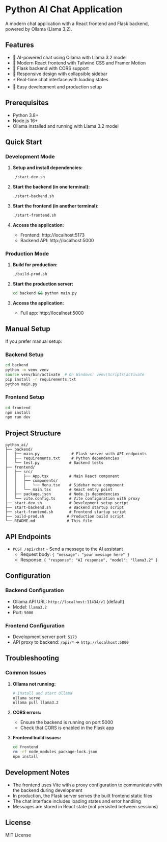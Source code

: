 # Python AI Chat Application

A modern chat application with a React frontend and Flask backend, powered by Ollama (Llama 3.2).

## Features

- 🤖 AI-powered chat using Ollama with Llama 3.2 model
- 🎨 Modern React frontend with Tailwind CSS and Framer Motion
- 🔧 Flask backend with CORS support
- 📱 Responsive design with collapsible sidebar
- ⚡ Real-time chat interface with loading states
- 🚀 Easy development and production setup

## Prerequisites

- Python 3.8+
- Node.js 16+
- Ollama installed and running with Llama 3.2 model

## Quick Start

### Development Mode

1. **Setup and install dependencies:**
   ```bash
   ./start-dev.sh
   ```

2. **Start the backend (in one terminal):**
   ```bash
   ./start-backend.sh
   ```

3. **Start the frontend (in another terminal):**
   ```bash
   ./start-frontend.sh
   ```

4. **Access the application:**
   - Frontend: http://localhost:5173
   - Backend API: http://localhost:5000

### Production Mode

1. **Build for production:**
   ```bash
   ./build-prod.sh
   ```

2. **Start the production server:**
   ```bash
   cd backend && python main.py
   ```

3. **Access the application:**
   - Full app: http://localhost:5000

## Manual Setup

If you prefer manual setup:

### Backend Setup
```bash
cd backend
python -m venv venv
source venv/bin/activate  # On Windows: venv\Scripts\activate
pip install -r requirements.txt
python main.py
```

### Frontend Setup
```bash
cd frontend
npm install
npm run dev
```

## Project Structure

```
python_ai/
├── backend/
│   ├── main.py              # Flask server with API endpoints
│   ├── requirements.txt     # Python dependencies
│   └── test.py             # Backend tests
├── frontend/
│   ├── src/
│   │   ├── App.tsx         # Main React component
│   │   ├── components/
│   │   │   └── Menu.tsx    # Sidebar menu component
│   │   └── main.tsx        # React entry point
│   ├── package.json        # Node.js dependencies
│   └── vite.config.ts      # Vite configuration with proxy
├── start-dev.sh            # Development setup script
├── start-backend.sh        # Backend startup script
├── start-frontend.sh       # Frontend startup script
├── build-prod.sh          # Production build script
└── README.md              # This file
```

## API Endpoints

- `POST /api/chat` - Send a message to the AI assistant
  - Request body: `{ "message": "your message here" }`
  - Response: `{ "response": "AI response", "model": "llama3.2" }`

## Configuration

### Backend Configuration
- Ollama API URL: `http://localhost:11434/v1` (default)
- Model: `llama3.2`
- Port: `5000`

### Frontend Configuration
- Development server port: `5173`
- API proxy to backend: `/api/*` → `http://localhost:5000`

## Troubleshooting

### Common Issues

1. **Ollama not running:**
   ```bash
   # Install and start Ollama
   ollama serve
   ollama pull llama3.2
   ```

2. **CORS errors:**
   - Ensure the backend is running on port 5000
   - Check that CORS is enabled in the Flask app

3. **Frontend build issues:**
   ```bash
   cd frontend
   rm -rf node_modules package-lock.json
   npm install
   ```

## Development Notes

- The frontend uses Vite with a proxy configuration to communicate with the backend during development
- In production, the Flask server serves the built frontend static files
- The chat interface includes loading states and error handling
- Messages are stored in React state (not persisted between sessions)

## License

MIT License
